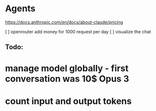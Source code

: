 # Agents


https://docs.anthropic.com/en/docs/about-claude/pricing


[ ] openrouter add money for 1000 request per day
[ ] visualize the chat


## Todo:

  # manage model globally - first conversation was 10$ Opus 3
  # count input and output tokens
